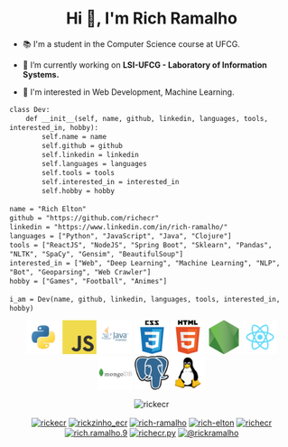 <h1 align="center">Hi 👋, I'm Rich Ramalho</h1>

- :books: I'm a student in the Computer Science course at UFCG.

- 🔭 I’m currently working on **LSI-UFCG - Laboratory of Information Systems.**

- :seedling: I'm interested in Web Development, Machine Learning.

```python3
class Dev:
    def __init__(self, name, github, linkedin, languages, tools, interested_in, hobby):
        self.name = name
        self.github = github
        self.linkedin = linkedin
        self.languages = languages
        self.tools = tools
        self.interested_in = interested_in
        self.hobby = hobby

name = "Rich Elton"
github = "https://github.com/richecr"
linkedin = "https://www.linkedin.com/in/rich-ramalho/"
languages = ["Python", "JavaScript", "Java", "Clojure"]
tools = ["ReactJS", "NodeJS", "Spring Boot", "Sklearn", "Pandas", "NLTK", "SpaCy", "Gensim", "BeautifulSoup"]
interested_in = ["Web", "Deep Learning", "Machine Learning", "NLP", "Bot", "Geoparsing", "Web Crawler"]
hobby = ["Games", "Football", "Animes"]

i_am = Dev(name, github, linkedin, languages, tools, interested_in, hobby)
```

<p align="center">
    <img src="https://raw.githubusercontent.com/github/explore/80688e429a7d4ef2fca1e82350fe8e3517d3494d/topics/python/python.png" alt="python" width="60" height="60"/>
    <img src="https://raw.githubusercontent.com/github/explore/80688e429a7d4ef2fca1e82350fe8e3517d3494d/topics/javascript/javascript.png" alt="javascript" width="60" height="60"/>
    <img src="https://raw.githubusercontent.com/github/explore/80688e429a7d4ef2fca1e82350fe8e3517d3494d/topics/java/java.png" alt="java" width="60" height="60"/>
    <img src="https://raw.githubusercontent.com/github/explore/80688e429a7d4ef2fca1e82350fe8e3517d3494d/topics/css/css.png" alt="css" width="60" height="60"/>
    <img src="https://raw.githubusercontent.com/github/explore/80688e429a7d4ef2fca1e82350fe8e3517d3494d/topics/html/html.png" alt="html5" width="60" height="60"/>
    <img src="https://raw.githubusercontent.com/github/explore/80688e429a7d4ef2fca1e82350fe8e3517d3494d/topics/nodejs/nodejs.png" alt="nodejs" width="60" height="60"/>
    <img src="https://raw.githubusercontent.com/github/explore/80688e429a7d4ef2fca1e82350fe8e3517d3494d/topics/react/react.png" alt="react" width="60" height="60"/>
    <img src="https://raw.githubusercontent.com/github/explore/80688e429a7d4ef2fca1e82350fe8e3517d3494d/topics/mongodb/mongodb.png" alt="mongodb" width="60" height="60"/>
    <img src="https://raw.githubusercontent.com/github/explore/80688e429a7d4ef2fca1e82350fe8e3517d3494d/topics/postgresql/postgresql.png" alt="postgresql" width="60" height="60"/>
    <img src="https://raw.githubusercontent.com/github/explore/80688e429a7d4ef2fca1e82350fe8e3517d3494d/topics/linux/linux.png" alt="linux" width="60" height="60"/>
</p>

<p align="center">
    <img src="https://github-readme-stats.vercel.app/api?username=richecr&show_icons=true" alt="rickecr" />
</p>

<p align="center">
<a href="https://dev.to/rickecr" target="blank"><img align="center" src="https://cdn.jsdelivr.net/npm/simple-icons@3.0.1/icons/dev-dot-to.svg" alt="rickecr" height="20" width="20" /></a>
<a href="https://twitter.com/rickzinho_ecr" target="blank"><img align="center" src="https://cdn.jsdelivr.net/npm/simple-icons@3.0.1/icons/twitter.svg" alt="rickzinho_ecr" height="20" width="20" /></a>
<a href="https://linkedin.com/in/rich-ramalho" target="blank"><img align="center" src="https://cdn.jsdelivr.net/npm/simple-icons@3.0.1/icons/linkedin.svg" alt="rich-ramalho" height="20" width="20" /></a>
<a href="https://stackoverflow.com/users/13995829/rich-elton" target="blank"><img align="center" src="https://cdn.jsdelivr.net/npm/simple-icons@3.0.1/icons/stackoverflow.svg" alt="rich-elton" height="20" width="20" /></a>
<a href="https://codesandbox.io/u/richecr" target="blank"><img align="center" src="https://cdn.jsdelivr.net/npm/simple-icons@3.0.1/icons/codesandbox.svg" alt="richecr" height="20" width="20" /></a>
<a href="https://fb.com/rich.ramalho.9" target="blank"><img align="center" src="https://cdn.jsdelivr.net/npm/simple-icons@3.0.1/icons/facebook.svg" alt="rich.ramalho.9" height="20" width="20" /></a>
<a href="https://www.instagram.com/richecr.py/" target="blank"><img align="center" src="https://cdn.jsdelivr.net/npm/simple-icons@3.0.1/icons/instagram.svg" alt="richecr.py" height="20" width="20" /></a>
<a href="https://medium.com/@rickramalho" target="blank"><img align="center" src="https://cdn.jsdelivr.net/npm/simple-icons@3.0.1/icons/medium.svg" alt="@rickramalho" height="20" width="20" /></a>
</p>

